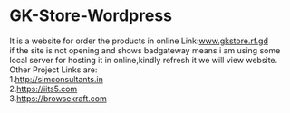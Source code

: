 # GK-Store-Wordpress
It is a website for order the products in online
Link:www.gkstore.rf.gd<br>
if the site is not opening and shows badgateway means i am using some local server for hosting it in online,kindly refresh it we will view website. <br>
Other Project Links are:<br>
1.http://simconsultants.in <br>
2.https://iits5.com<br>
3.https://browsekraft.com
